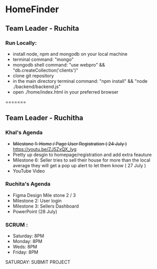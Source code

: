 # HomeFinder

## Team Leader - Ruchita 

### Run Locally:
- install node, npm and mongodb on your local machine
- terminal command: "mongo"
- mongodb shell command: "use webpro" && "db.createCollection('clients')"
- clone git repository
- in the main directory terminal command: "npm install" && 
    "node ./backend/backend.js"
- open ./home/index.html in your preferred browser

=======
## Team Leader - Ruchitha 

### Khal's Agenda
- ~~Milestone 1: Home / Page User Registration  ( 24 July )~~ https://youtu.be/ZJ5ZxQX_Iyg
- Pretty up desgin to homepage/registration and add extra feauture 
- Milestone 6: Seller tries to sell their house for more than the local average they will get a pop up alert to let them know   ( 27 July )
- YouTube Video 

### Ruchita's Agenda
- Figma Design Mile stone 2 / 3 
- Milestone 2: User login
- Milestone 3: Sellers Dashboard
- PowerPoint (28 July)


### SCRUM :
- Saturday: 8PM
- Monday: 8PM
- Weds: 8PM
- Friday: 8PM

SATURDAY: SUBMIT PROJECT
